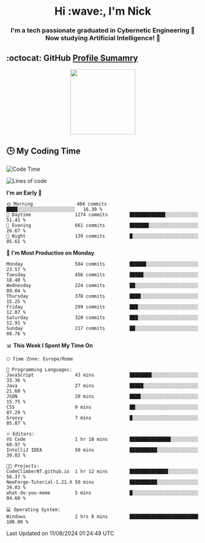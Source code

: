 <h1 align="center">Hi :wave:, I'm Nick</h1>

<h3 align="center">I'm a tech passionate graduated in Cybernetic Engineering 🤖<br>
Now studying Artificial Intelligence! 🧠</h3>


## :octocat: GitHub <a href="https://github.com/vn7n24fzkq/github-profile-summary-cards">Profile Sumamry</a>

<p align="center">
   <img style="height:170px;display:inline-block"  src="http://github-profile-summary-cards.vercel.app/api/cards/profile-details?username=CodeClimberNT&theme=github_dark" />
<!--    <img style="height:170px;display:inline-block"  src="http://github-profile-summary-cards.vercel.app/api/cards/repos-per-language?username=CodeClimberNT&theme=github_dark&exclude=" /> -->
</p>

 ## :clock3: My Coding Time 
 
<!--START_SECTION:waka-->
![Code Time](http://img.shields.io/badge/Code%20Time-364%20hrs%2015%20mins-blue)

![Lines of code](https://img.shields.io/badge/From%20Hello%20World%20I%27ve%20Written-2.8%20million%20lines%20of%20code-blue)

**I'm an Early 🐤** 

```text
🌞 Morning                404 commits         ████░░░░░░░░░░░░░░░░░░░░░   16.30 % 
🌆 Daytime                1274 commits        █████████████░░░░░░░░░░░░   51.41 % 
🌃 Evening                661 commits         ███████░░░░░░░░░░░░░░░░░░   26.67 % 
🌙 Night                  139 commits         █░░░░░░░░░░░░░░░░░░░░░░░░   05.61 % 
```
📅 **I'm Most Productive on Monday** 

```text
Monday                   584 commits         ██████░░░░░░░░░░░░░░░░░░░   23.57 % 
Tuesday                  456 commits         █████░░░░░░░░░░░░░░░░░░░░   18.40 % 
Wednesday                224 commits         ██░░░░░░░░░░░░░░░░░░░░░░░   09.04 % 
Thursday                 378 commits         ████░░░░░░░░░░░░░░░░░░░░░   15.25 % 
Friday                   299 commits         ███░░░░░░░░░░░░░░░░░░░░░░   12.07 % 
Saturday                 320 commits         ███░░░░░░░░░░░░░░░░░░░░░░   12.91 % 
Sunday                   217 commits         ██░░░░░░░░░░░░░░░░░░░░░░░   08.76 % 
```


📊 **This Week I Spent My Time On** 

```text
🕑︎ Time Zone: Europe/Rome

💬 Programming Languages: 
JavaScript               43 mins             ████████░░░░░░░░░░░░░░░░░   33.36 % 
Java                     27 mins             █████░░░░░░░░░░░░░░░░░░░░   21.60 % 
JSON                     20 mins             ████░░░░░░░░░░░░░░░░░░░░░   15.75 % 
CSS                      9 mins              ██░░░░░░░░░░░░░░░░░░░░░░░   07.29 % 
Groovy                   7 mins              █░░░░░░░░░░░░░░░░░░░░░░░░   05.87 % 

🔥 Editors: 
VS Code                  1 hr 18 mins        ███████████████░░░░░░░░░░   60.97 % 
IntelliJ IDEA            50 mins             ██████████░░░░░░░░░░░░░░░   39.03 % 

🐱‍💻 Projects: 
CodeClimberNT.github.io  1 hr 12 mins        ██████████████░░░░░░░░░░░   56.37 % 
NeoForge-Tutorial-1.21.X 50 mins             ██████████░░░░░░░░░░░░░░░   39.03 % 
what-do-you-meme         5 mins              █░░░░░░░░░░░░░░░░░░░░░░░░   04.60 % 

💻 Operating System: 
Windows                  2 hrs 8 mins        █████████████████████████   100.00 % 
```


 Last Updated on 11/08/2024 01:24:49 UTC
<!--END_SECTION:waka-->

